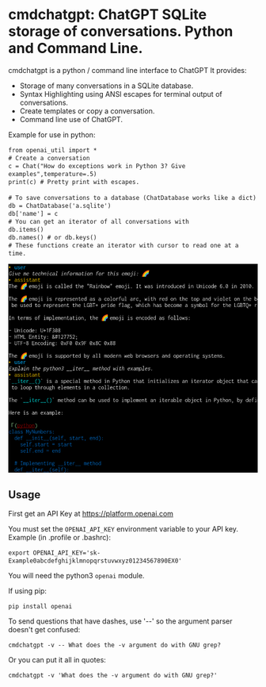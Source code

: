 # cmdchatgpt: ChatGPT SQLite storage of conversations. Python and Command Line.

cmdchatgpt is a python / command line interface to ChatGPT
It provides:

 - Storage of many conversations in a SQLite database.
 - Syntax Highlighting using ANSI escapes for terminal output of conversations.
 - Create templates or copy a conversation.
 - Command line use of ChatGPT.

Example for use in python:

```(python)
from openai_util import *
# Create a conversation
c = Chat("How do exceptions work in Python 3? Give examples",temperature=.5)
print(c) # Pretty print with escapes.

# To save conversations to a database (ChatDatabase works like a dict)
db = ChatDatabase('a.sqlite')
db['name'] = c
# You can get an iterator of all conversations with
db.items()
db.names() # or db.keys()
# These functions create an iterator with cursor to read one at a time.
```

![Image of a conversation's terminal output](https://github.com/function2/cmdchatgpt/raw/assets/screenshot_2023-03-18.png)

## Usage

First get an API Key at https://platform.openai.com

You must set the `OPENAI_API_KEY` environment variable to your API key.
Example (in .profile or .bashrc):

```
export OPENAI_API_KEY='sk-Example0abcdefghijklmnopqrstuvwxyz01234567890EX0'
```

You will need the python3 `openai` module.

If using pip:

```
pip install openai
```

To send questions that have dashes, use '--' so the argument parser doesn't
get confused:

```
cmdchatgpt -v -- What does the -v argument do with GNU grep?
```

Or you can put it all in quotes:

```
cmdchatgpt -v 'What does the -v argument do with GNU grep?'
```
